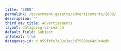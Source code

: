 ```yaml
---
title: "2008"
permalink: /government-gazette/advertisements/2008/
description: ""
third_nav_title: Advertisements
layout: datagovsg-v2-search
default_field: Subject
infotext: true
datagovsg-id: d_059fbfe7a82c3ac3d75580a64d0c4edb
---
```

